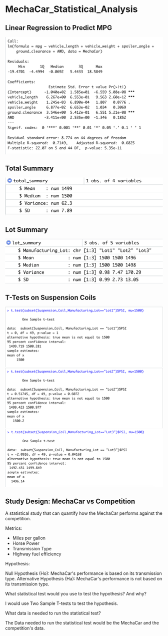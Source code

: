 # MechaCar_Statistical_Analysis

## Linear Regression to Predict MPG

![Linear_Regression_Model](./Images/Linear_Regression_Model.png)

## Total Summary

![Total_Summary](./Images/Total_Summary.png)

## Lot Summary

![Lot_Summary](./Images/Lot_Summary.png)


## T-Tests on Suspension Coils
![T_tests_Summary_Lot1](./Images/T_tests_Summary_Lot1.png)
![T_tests_Summary_Lot2](./Images/T_tests_Summary_Lot2.png)
![T_tests_Summary_Lot3](./Images/T_tests_Summary_Lot3.png)


## Study Design: MechaCar vs Competition
A statistical study that can quantify how the MechaCar performs against the competition.

Metrics:

- Miles per gallon
- Horse Power
- Transmission Type
- Highway fuel efficiency

Hypothesis:

Null Hypothesis (Ho): MechaCar's performance is based on its transmission type.
Alternative Hypothesis (Ha): MechaCar's performance is not based on its transmission type.

What statistical test would you use to test the hypothesis? And why?

I would use Two Sample T-tests to test the hypothesis.

What data is needed to run the statistical test?

The Data needed to run the statistical test would be the MechaCar and the competition's data.
